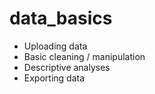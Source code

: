 # data_basics


-	Uploading data
-	Basic cleaning / manipulation
-	Descriptive analyses
-	Exporting data
